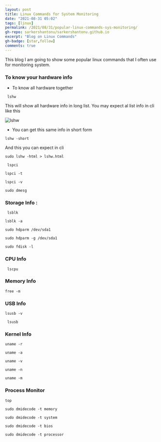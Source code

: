 ```yaml
---
layout: post
title: Linux Commands for System Monitoring
date: "2021-08-31 05:02"
tags: [linux]
permalink: /2021/08/31/popular-linux-commands-sys-monitoring/
gh-repo: sarkershantonu/sarkershantonu.github.io
excerpt: "Blog on Linux Commands"
gh-badge: [star,follow]
comments: true
---
```


This blog I am going to show some popular linux commands that I often use for monitoring system.  

### To know your hardware info 
- To know all hardware together 

``` lshw```

This will show all hardware info in long list. You may expect al list info in cli like this 

![lshw]()

- You can get this same info in short form 

```lshw -short```

And this you can expect in cli 


```sudo lshw -html > lshw.html```

``` lspci```

```lspci -t```

```lspci -v```

```sudo dmesg```

### Storage Info : 

``` lsblk```

```lsblk -a```

```sudo hdparm /dev/sda1```

```sudo hdparm -g /dev/sda1```

```sudo fdisk -l```




### CPU Info 
``` lscpu```

### Memory Info 

```free -m```


### USB Info 

```lsusb -v```

``` lsusb```

### Kernel Info 

```uname -r```

```uname -a```


```uname -v```

```uname -n```

```uname -m```

### Process Monitor

```top```

```sudo dmidecode -t memory```

```sudo dmidecode -t system```

```sudo dmidecode -t bios```

```sudo dmidecode -t processor```
